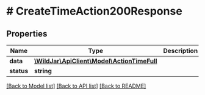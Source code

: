 # # CreateTimeAction200Response

## Properties

Name | Type | Description | Notes
------------ | ------------- | ------------- | -------------
**data** | [**\WildJar\ApiClient\Model\ActionTimeFull**](ActionTimeFull.md) |  | [optional]
**status** | **string** |  | [optional]

[[Back to Model list]](../../README.md#models) [[Back to API list]](../../README.md#endpoints) [[Back to README]](../../README.md)
